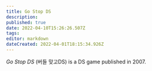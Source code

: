 ```yaml
---
title: Go Stop DS
description: 
published: true
date: 2022-04-10T15:26:26.507Z
tags: 
editor: markdown
dateCreated: 2022-04-01T18:15:34.926Z
---
```


_Go Stop DS_ (<span lang='ja'>버들 맞고DS</span>) is a DS game published in 2007.

